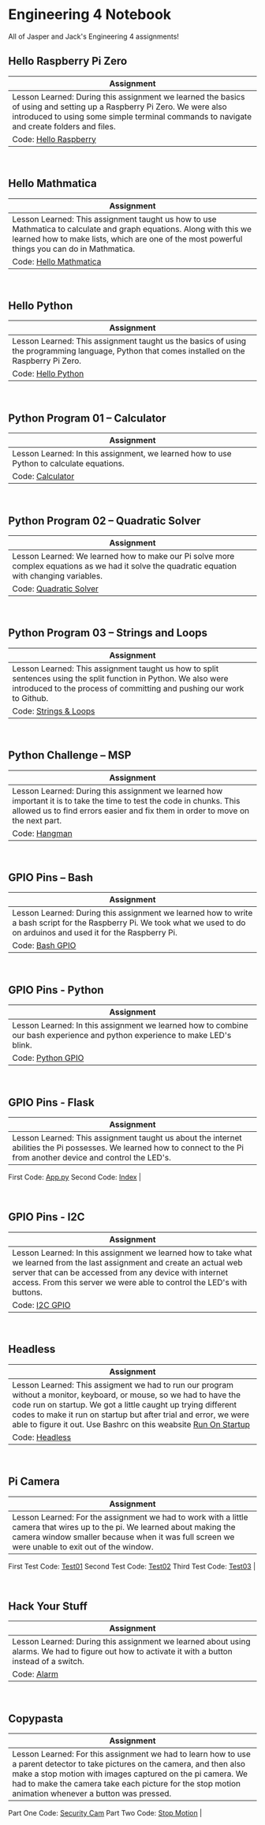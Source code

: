 # Engineering 4 Notebook 
 All of Jasper and Jack's Engineering 4 assignments!

## Hello Raspberry Pi Zero 
| Assignment  |
| ----- |
| Lesson Learned: During this assignment we learned the basics of using and setting up a Raspberry Pi Zero. We were also introduced to using some simple terminal commands to navigate and create folders and files.
Code: [Hello Raspberry](https://github.com/jasacrum/Engineering_4_Notebook/blob/master/Python/Flask/hello_world/app.py) |

&nbsp;
&nbsp;
## Hello Mathmatica
| Assignment |
| ----- |
| Lesson Learned: This assignment taught us how to use Mathmatica to calculate and graph equations. Along with this we learned how to make lists, which are one of the most powerful things you can do in Mathmatica.
Code: [Hello Mathmatica](https://github.com/jasacrum/Engineering_4_Notebook/blob/master/Mathematica_Plot.nb) |

&nbsp;
&nbsp;
## Hello Python
| Assignment |
| ----- |
| Lesson Learned: This assignment taught us the basics of using the programming language, Python that comes installed on the Raspberry Pi Zero. 
Code: [Hello Python](https://github.com/jasacrum/Engineering_4_Notebook/blob/master/Python/lesson00.py) |

&nbsp;
&nbsp;
## Python Program 01 – Calculator
| Assignment |
| ----- |
| Lesson Learned: In this assignment, we learned how to use Python to calculate equations.
Code: [Calculator](https://github.com/jasacrum/Engineering_4_Notebook/blob/master/Python/calculator.py) |

&nbsp;
&nbsp;
## Python Program 02 – Quadratic Solver
| Assignment |
| ----- |
| Lesson Learned: We learned how to make our Pi solve more complex equations as we had it solve the quadratic equation with changing variables.
Code: [Quadratic Solver](https://github.com/jasacrum/Engineering_4_Notebook/blob/master/Python/quadraticsolver.py) |

&nbsp;
&nbsp;
## Python Program 03 – Strings and Loops
| Assignment |
| ----- |
| Lesson Learned: This assignment taught us how to split sentences using the split function in Python. We also were introduced to the process of committing and pushing our work to Github.
Code: [Strings & Loops]( https://github.com/jasacrum/Engineering_4_Notebook/blob/master/Python/stringsandloops.py) |

&nbsp;
&nbsp;
## Python Challenge – MSP
| Assignment |
| ----- |
| Lesson Learned: During this assignment we learned how important it is to take the time to test the code in chunks. This allowed us to find errors easier and fix them in order to move on the next part.
Code: [Hangman](https://github.com/jasacrum/Engineering_4_Notebook/blob/master/Python/hangman.py) |

&nbsp;
&nbsp;
## GPIO Pins – Bash
| Assignment |
| ----- |
| Lesson Learned: During this assignment we learned how to write a bash script for the Raspberry Pi. We took what we used to do on arduinos and used it for the Raspberry Pi.
Code: [Bash GPIO](https://github.com/jasacrum/Engineering_4_Notebook/blob/master/Scripts/bash_gpio.sh) |

&nbsp;
&nbsp;
## GPIO Pins - Python
| Assignment |
| ----- |
| Lesson Learned: In this assignment we learned how to combine our bash experience and python experience to make LED's blink.
Code: [Python GPIO](https://github.com/jasacrum/Engineering_4_Notebook/blob/master/Python/gpiopins.py) |

&nbsp;
&nbsp;
## GPIO Pins - Flask
| Assignment |
| ----- |
| Lesson Learned: This assignment taught us about the internet abilities the Pi possesses. We learned how to connect to the Pi from another device and control the LED's.
First Code: [App.py](https://github.com/jasacrum/Engineering_4_Notebook/blob/master/Python/Flask/gpio/app.py)
Second Code: [Index](https://github.com/jasacrum/Engineering_4_Notebook/blob/master/Python/Flask/gpio/templates/index.html) |

&nbsp;
&nbsp;
## GPIO Pins - I2C
| Assignment |
| ----- |
| Lesson Learned: In this assignment we learned how to take what we learned from the last assignment and create an actual web server that can be accessed from any device with internet access. From this server we were able to control the LED's with buttons.
Code: [I2C GPIO](https://github.com/jasacrum/Engineering_4_Notebook/blob/master/Python/i2c.py) |

&nbsp;
&nbsp;
## Headless
| Assignment |
| ----- |
| Lesson Learned: This assigment we had to run our program without a monitor, keyboard, or mouse, so we had to have the code run on startup. We got a little caught up trying different codes to make it run on startup but after trial and error, we were able to figure it out. Use Bashrc on this weabsite [Run On Startup](https://www.dexterindustries.com/howto/run-a-program-on-your-raspberry-pi-at-startup/)
Code: [Headless](https://github.com/jasacrum/Engineering_4_Notebook/blob/master/Python/Headless.py) |

&nbsp;
&nbsp;
## Pi Camera
| Assignment |
| ----- |
| Lesson Learned: For the assignment we had to work with a little camera that wires up to the pi. We learned about making the camera window smaller because when it was full screen we were unable to exit out of the window.
First Test Code: [Test01](https://github.com/jasacrum/Engineering_4_Notebook/blob/master/Python/camera_test01.py)
Second Test Code: [Test02](https://github.com/jasacrum/Engineering_4_Notebook/blob/master/Python/camera_test02.py) 
Third Test Code: [Test03](https://github.com/jasacrum/Engineering_4_Notebook/blob/master/Python/camera_test03.py) |

&nbsp;
&nbsp;
## Hack Your Stuff
| Assignment |
| ----- |
| Lesson Learned: During this assignment we learned about using alarms. We had to figure out how to activate it with a button instead of a switch.
Code: [Alarm](https://github.com/jasacrum/Engineering_4_Notebook/blob/master/Python/Beeper.py) |

&nbsp;
&nbsp;
## Copypasta
| Assignment |
| ----- |
| Lesson Learned: For this assignment we had to learn how to use a parent detector to take pictures on the camera, and then also make a stop motion with images captured on the pi camera. We had to make the camera take each picture for the stop motion animation whenever a button was pressed.
Part One Code: [Security Cam](https://github.com/jasacrum/Engineering_4_Notebook/blob/master/Python/parent-detector.py) 
Part Two Code: [Stop Motion](https://github.com/jasacrum/Engineering_4_Notebook/blob/master/Python/stopanimation.py) |
